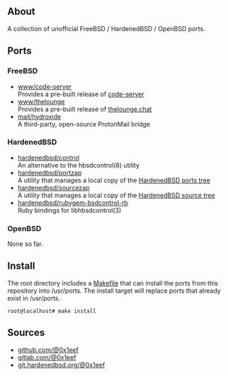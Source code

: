 ## About

A collection of unofficial FreeBSD / HardenedBSD / OpenBSD ports.

## Ports

### FreeBSD

* [www/code-server](freebsd/www/code-server/) <br>
  Provides a pre-built release of [code-server](https://github.com/coder/code-server)
* [www/thelounge](freebsd/www/thelounge/) <br>
  Provides a pre-built release of [thelounge.chat](https://thelounge.chat)
* [mail/hydroxide](freebsd/mail/hydroxide) <br>
  A third-party, open-source ProtonMail bridge

### HardenedBSD

* [hardenedbsd/control](hardenedbsd/hardenedbsd/control/) <br>
  An alternative to the hbsdcontrol(8) utility
* [hardenedbsd/portzap](hardenedbsd/hardenedbsd/portzap) <br>
  A utility that manages a local copy of the
  [HardenedBSD ports tree](https://git.hardenedbsd.org/hardenedbsd/ports)
* [hardenedbsd/sourcezap](hardenedbsd/hardenedbsd/sourcezap) <br>
  A utility that manages a local copy of the
  [HardenedBSD source tree](https://git.hardenedbsd.org/hardenedbsd/ports)
* [hardenedbsd/rubygem-bsdcontrol-rb](hardenedbsd/hardenedbsd/rubygem-bsdcontrol-rb/) <br>
  Ruby bindings for libhbsdcontrol(3)

### OpenBSD

None so far.

## Install

The root directory includes a [Makefile](Makefile) that can install
the ports from this repository into /usr/ports. The install target
will replace ports that already exist in /usr/ports.

    root@localhost# make install

## Sources

* [github.com/@0x1eef](https://github.com/0x1eef/myports)
* [gitlab.com/@0x1eef](https://gitlab.com/0x1eef/myports)
* [git.hardenedbsd.org/@0x1eef](https://git.hardenedbsd.org/0x1eef/myports)
